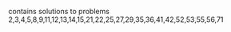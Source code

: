 contains solutions to problems 2,3,4,5,8,9,11,12,13,14,15,21,22,25,27,29,35,36,41,42,52,53,55,56,71

